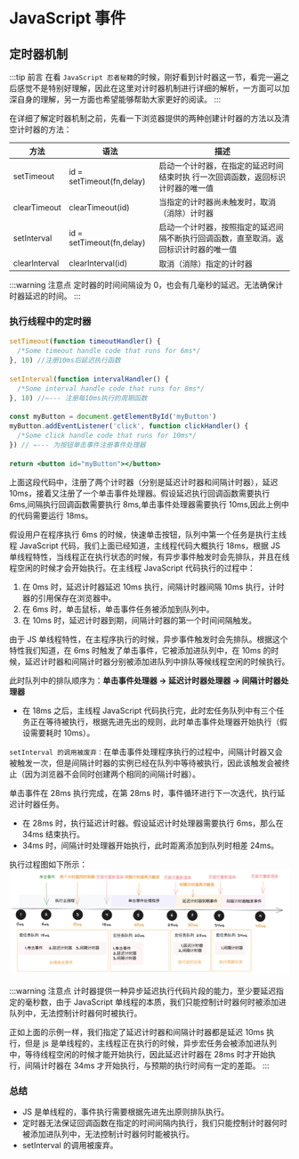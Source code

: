 # JavaScript 事件

## 定时器机制

:::tip 前言
在看 `JavaScript 忍者秘籍`的时候，刚好看到计时器这一节，看完一遍之后感觉不是特别好理解，因此在这里对计时器机制进行详细的解析，一方面可以加深自身的理解，另一方面也希望能够帮助大家更好的阅读。
:::

在详细了解定时器机制之前，先看一下浏览器提供的两种创建计时器的方法以及清空计时器的方法：

| 方法          | 语法                      | 描述                                                                                 |
| ------------- | ------------------------- | ------------------------------------------------------------------------------------ |
| setTimeout    | id = setTimeout(fn,delay) | 启动一个计时器，在指定的延迟时间结束时执 行一次回调函数，返回标识计时器的唯一值      |
| clearTimeout  | clearTimeout(id)          | 当指定的计时器尚未触发时，取消（消除）计时器                                         |
| setInterval   | id = setTimeout(fn,delay) | 启动一个计时器，按照指定的延迟间隔不断执行回调函数，直至取消。返回标识计时器的唯一值 |
| clearInterval | clearInterval(id)         | 取消（消除）指定的计时器                                                             |

:::warning 注意点
定时器的时间间隔设为 0，也会有几毫秒的延迟。无法确保计时器延迟的时间。
:::

### 执行线程中的定时器

```jsx
setTimeout(function timeoutHandler() {
  /*Some timeout handle code that runs for 6ms*/
}, 10) //注册10ms后延迟执行函数

setInterval(function intervalHandler() {
  /*Some interval handle code that runs for 8ms*/
}, 10) //⇽--- 注册每10ms执行的周期函数

const myButton = document.getElementById('myButton')
myButton.addEventListener('click', function clickHandler() {
  /*Some click handle code that runs for 10ms*/
}) // ⇽--- 为按钮单击事件注册事件处理器

return <button id="myButton"></button>
```

上面这段代码中，注册了两个计时器（分别是延迟计时器和间隔计时器），延迟 10ms，接着又注册了一个单击事件处理器。假设延迟执行回调函数需要执行 6ms,间隔执行回调函数需要执行 8ms,单击事件处理器需要执行 10ms,因此上例中的代码需要运行 18ms。

假设用户在程序执行 6ms 的时候，快速单击按钮，队列中第一个任务是执行主线程 JavaScript 代码，我们上面已经知道，主线程代码大概执行 18ms，根据 JS 单线程特性，当线程正在执行状态的时候，有异步事件触发时会先排队，并且在线程空闲的时候才会开始执行。在主线程 JavaScript 代码执行的过程中：

1. 在 0ms 时，延迟计时器延迟 10ms 执行，间隔计时器间隔 10ms 执行，计时器的引用保存在浏览器中。
2. 在 6ms 时，单击鼠标，单击事件任务被添加到队列中。
3. 在 10ms 时，延迟计时器到期，间隔计时器的第一个时间间隔触发。

由于 JS 单线程特性，在主程序执行的时候，异步事件触发时会先排队。根据这个特性我们知道，在 6ms 时触发了单击事件，它被添加进队列中，在 10ms 的时候，延迟计时器和间隔计时器分别被添加进队列中排队等候线程空闲的时候执行。

此时队列中的排队顺序为：**单击事件处理器 -> 延迟计时器处理器 -> 间隔计时器处理器**

- 在 18ms 之后，主线程 JavaScript 代码执行完，此时宏任务队列中有三个任务正在等待被执行，根据先进先出的规则，此时单击事件处理器开始执行（假设需要耗时 10ms）。

`setInterval 的调用被废弃：`在单击事件处理程序执行的过程中，间隔计时器又会被触发一次，但是间隔计时器的实例已经在队列中等待被执行，因此该触发会被终止（因为浏览器不会同时创建两个相同的间隔计时器）。

单击事件在 28ms 执行完成，在第 28ms 时，事件循环进行下一次迭代，执行延迟计时器任务。

- 在 28ms 时，执行延迟计时器。假设延迟计时处理器需要执行 6ms，那么在 34ms 结束执行。
- 34ms 时，间隔计时处理器开始执行，此时距离添加到队列时相差 24ms。

执行过程图如下所示：
![执行过程图](./images/js-timer.png)

:::warning 注意点
计时器提供一种异步延迟执行代码片段的能力，至少要延迟指定的毫秒数，由于 JavaScript 单线程的本质，我们只能控制计时器何时被添加进队列中，无法控制计时器何时被执行。

正如上面的示例一样，我们指定了延迟计时器和间隔计时器都是延迟 10ms 执行，但是 js 是单线程的，主线程正在执行的时候，异步宏任务会被添加进队列中，等待线程空闲的时候才能开始执行，因此延迟计时器在 28ms 时才开始执行，间隔计时器在 34ms 才开始执行，与预期的执行时间有一定的差距。
:::

### 总结

- JS 是单线程的，事件执行需要根据先进先出原则排队执行。
- 定时器无法保证回调函数在指定的时间间隔内执行，我们只能控制计时器何时被添加进队列中，无法控制计时器何时能被执行。
- setInterval 的调用被废弃。
